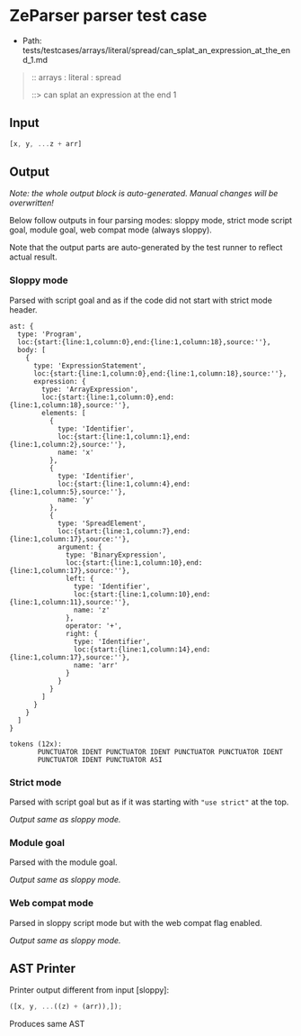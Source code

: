 # ZeParser parser test case

- Path: tests/testcases/arrays/literal/spread/can_splat_an_expression_at_the_end_1.md

> :: arrays : literal : spread
>
> ::> can splat an expression at the end 1

## Input

`````js
[x, y, ...z + arr]
`````

## Output

_Note: the whole output block is auto-generated. Manual changes will be overwritten!_

Below follow outputs in four parsing modes: sloppy mode, strict mode script goal, module goal, web compat mode (always sloppy).

Note that the output parts are auto-generated by the test runner to reflect actual result.

### Sloppy mode

Parsed with script goal and as if the code did not start with strict mode header.

`````
ast: {
  type: 'Program',
  loc:{start:{line:1,column:0},end:{line:1,column:18},source:''},
  body: [
    {
      type: 'ExpressionStatement',
      loc:{start:{line:1,column:0},end:{line:1,column:18},source:''},
      expression: {
        type: 'ArrayExpression',
        loc:{start:{line:1,column:0},end:{line:1,column:18},source:''},
        elements: [
          {
            type: 'Identifier',
            loc:{start:{line:1,column:1},end:{line:1,column:2},source:''},
            name: 'x'
          },
          {
            type: 'Identifier',
            loc:{start:{line:1,column:4},end:{line:1,column:5},source:''},
            name: 'y'
          },
          {
            type: 'SpreadElement',
            loc:{start:{line:1,column:7},end:{line:1,column:17},source:''},
            argument: {
              type: 'BinaryExpression',
              loc:{start:{line:1,column:10},end:{line:1,column:17},source:''},
              left: {
                type: 'Identifier',
                loc:{start:{line:1,column:10},end:{line:1,column:11},source:''},
                name: 'z'
              },
              operator: '+',
              right: {
                type: 'Identifier',
                loc:{start:{line:1,column:14},end:{line:1,column:17},source:''},
                name: 'arr'
              }
            }
          }
        ]
      }
    }
  ]
}

tokens (12x):
       PUNCTUATOR IDENT PUNCTUATOR IDENT PUNCTUATOR PUNCTUATOR IDENT
       PUNCTUATOR IDENT PUNCTUATOR ASI
`````

### Strict mode

Parsed with script goal but as if it was starting with `"use strict"` at the top.

_Output same as sloppy mode._

### Module goal

Parsed with the module goal.

_Output same as sloppy mode._

### Web compat mode

Parsed in sloppy script mode but with the web compat flag enabled.

_Output same as sloppy mode._

## AST Printer

Printer output different from input [sloppy]:

````js
([x, y, ...((z) + (arr)),]);
````

Produces same AST
